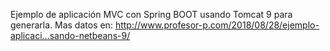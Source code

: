 Ejemplo de aplicación MVC con Spring BOOT usando Tomcat 9 para generarla.
Mas datos en: http://www.profesor-p.com/2018/08/28/ejemplo-aplicaci…sando-netbeans-9/
